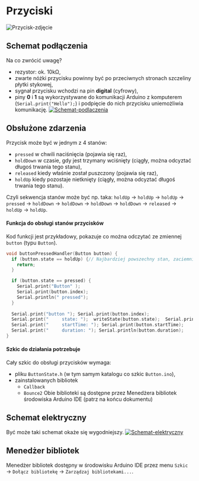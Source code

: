 # Przyciski
![Przycisk-zdjęcie](https://http2.mlstatic.com/boton-micro-switch-pulsador-corto-6x6x45mm-arduino-elec-D_NQ_NP_675021-MLV20686750383_042016-F.jpg)
## Schemat podłączenia
Na co zwrócić uwagę?
- rezystor: ok. 10kΩ, 
- zwarte nóżki przycisku powinny być po przeciwnych stronach szczeliny płytki stykowej, 
- sygnał przycisku wchodzi na pin **digital** (cyfrowy), 
- piny **0** i **1** są wykorzystywane do komunikacji Arduino z komputerem (`Serial.print("Hello");`) i podpięcie do nich przycisku uniemożliwia komunikację.
[![Schemat-podlaczenia](https://www.arduino.cc/en/uploads/Tutorial/101_ButtonLed_bb.png)](https://www.arduino.cc/en/Tutorial/Button)

## Obsłużone zdarzenia
Przycisk może być w jednym z 4 stanów: 
- `pressed` w chwili naciśnięcia (pojawia się raz), 
- `holdDown` w czasie, gdy jest trzymany wciśnięty (ciągły, można odcyztać długoś trwania tego stanu), 
- `released` kiedy właśnie został puszczony (pojawia się raz), 
- `holdUp` kiedy pozostaje nietknięty (ciągły, można odcyztać długoś trwania tego stanu).

Czyli sekwencja stanów może być np. taka: 
`holdUp` → `holdUp` → `holdUp` → `pressed` → `holdDown` → `holdDown` → `holdDown` → `holdDown` → `released` → `holdUp` → `holdUp`. 

#### Funkcja do obsługi stanów przycisków
Kod funkcji jest przykładowy, pokazuje co można odczytać ze zmiennej `button` (typu `Button`). 
``` C++ 
void buttonPressedHandler(Button button) {
  if (button.state == holdUp) {// Najbardziej powszechny stan, zaciemnia komunikaty w Serial Monitorze
    return;
  }

  if (button.state == pressed) {
    Serial.print("Button" ); 
    Serial.print(button.index); 
    Serial.println(" pressed");
  }
  
  Serial.print("button "); Serial.print(button.index); 
  Serial.print("     state: ");  writeState(button.state);  Serial.print(button.state);
  Serial.print("     startTime: "); Serial.print(button.startTime);
  Serial.print("     duration: "); Serial.println(button.duration);
}
```
#### Szkic do działania potrzebuje
Cały szkic do obsługi przycisków wymaga: 
- pliku `ButtonState.h` (w tym samym katalogu co szkic `Button.ino`), 
- zainstalowanych bibliotek
  * `Callback`
  * `Bounce2`
Obie biblioteki są dostępne przez Menedżera bibliotek środowiska Arduino IDE (patrz na końcu dokumentu)

## Schemat elektryczny
Być może taki schemat okaże się wygodniejszy. 
[![Schemat-elektryczny](https://www.arduino.cc/en/uploads/Tutorial/button_schem.png)](https://www.arduino.cc/en/Tutorial/Button)

## Menedżer bibliotek
Menedżer bibliotek dostępny w środowisku Arduino IDE przez menu `Szkic` → `Dołącz bibliotekę` → `Zarządzaj bibliotekami...`.